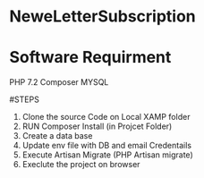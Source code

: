 # NeweLetterSubscription
# Software Requirment 
PHP 7.2
Composer
MYSQL

#STEPS 
1. Clone the source Code on Local XAMP folder 
2. RUN Composer Install (in Projcet Folder)
3. Create a data base 
4. Update env file with DB and email Credentails 
5. Execute Artisan Migrate (PHP Artisan migrate)
6. Execlute the project on browser  
